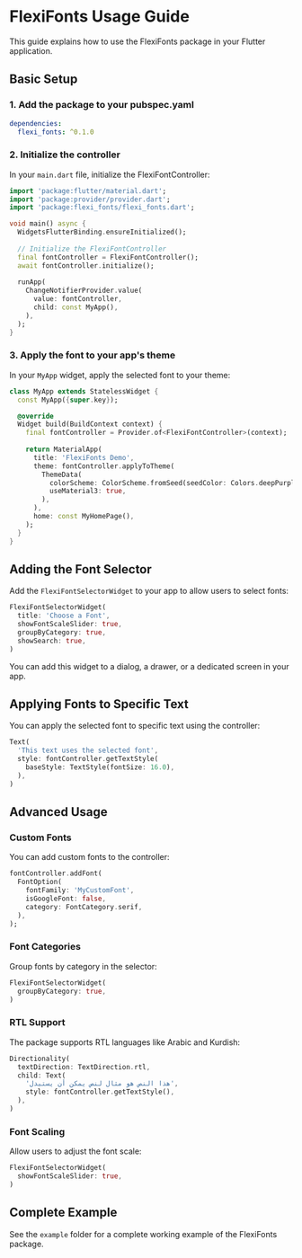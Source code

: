 # FlexiFonts Usage Guide

This guide explains how to use the FlexiFonts package in your Flutter application.

## Basic Setup

### 1. Add the package to your pubspec.yaml

```yaml
dependencies:
  flexi_fonts: ^0.1.0
```

### 2. Initialize the controller

In your `main.dart` file, initialize the FlexiFontController:

```dart
import 'package:flutter/material.dart';
import 'package:provider/provider.dart';
import 'package:flexi_fonts/flexi_fonts.dart';

void main() async {
  WidgetsFlutterBinding.ensureInitialized();
  
  // Initialize the FlexiFontController
  final fontController = FlexiFontController();
  await fontController.initialize();
  
  runApp(
    ChangeNotifierProvider.value(
      value: fontController,
      child: const MyApp(),
    ),
  );
}
```

### 3. Apply the font to your app's theme

In your `MyApp` widget, apply the selected font to your theme:

```dart
class MyApp extends StatelessWidget {
  const MyApp({super.key});

  @override
  Widget build(BuildContext context) {
    final fontController = Provider.of<FlexiFontController>(context);
    
    return MaterialApp(
      title: 'FlexiFonts Demo',
      theme: fontController.applyToTheme(
        ThemeData(
          colorScheme: ColorScheme.fromSeed(seedColor: Colors.deepPurple),
          useMaterial3: true,
        ),
      ),
      home: const MyHomePage(),
    );
  }
}
```

## Adding the Font Selector

Add the `FlexiFontSelectorWidget` to your app to allow users to select fonts:

```dart
FlexiFontSelectorWidget(
  title: 'Choose a Font',
  showFontScaleSlider: true,
  groupByCategory: true,
  showSearch: true,
)
```

You can add this widget to a dialog, a drawer, or a dedicated screen in your app.

## Applying Fonts to Specific Text

You can apply the selected font to specific text using the controller:

```dart
Text(
  'This text uses the selected font',
  style: fontController.getTextStyle(
    baseStyle: TextStyle(fontSize: 16.0),
  ),
)
```

## Advanced Usage

### Custom Fonts

You can add custom fonts to the controller:

```dart
fontController.addFont(
  FontOption(
    fontFamily: 'MyCustomFont',
    isGoogleFont: false,
    category: FontCategory.serif,
  ),
);
```

### Font Categories

Group fonts by category in the selector:

```dart
FlexiFontSelectorWidget(
  groupByCategory: true,
)
```

### RTL Support

The package supports RTL languages like Arabic and Kurdish:

```dart
Directionality(
  textDirection: TextDirection.rtl,
  child: Text(
    'هذا النص هو مثال لنص يمكن أن يستبدل',
    style: fontController.getTextStyle(),
  ),
)
```

### Font Scaling

Allow users to adjust the font scale:

```dart
FlexiFontSelectorWidget(
  showFontScaleSlider: true,
)
```

## Complete Example

See the `example` folder for a complete working example of the FlexiFonts package.